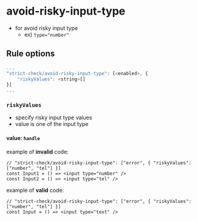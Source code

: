 # avoid-risky-input-type
- for avoid risky input type
    - ex) `type="number"`

## Rule options

```js
...
"strict-check/avoid-risky-input-type": [<enabled>, {
    "riskyValues": <string>[]
}]
...
```

### `riskyValues`
- specify risky input type values
- value is one of the input type

#### value: `handle`

example of **invalid** code:

```tsx
// "strict-check/avoid-risky-input-type": ["error", { "riskyValues": ["number", "tel"] }]
const Input1 = () => <input type="number" />
const Input2 = () => <input type="tel" />
```

example of **valid** code:

```tsx
// "strict-check/avoid-risky-input-type": ["error", { "riskyValues": ["number", "tel"] }]
const Input = () => <input type="text" />
```
